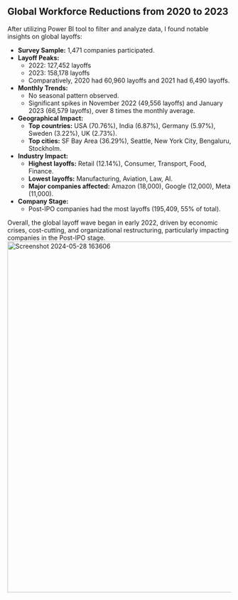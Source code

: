 ## Global Workforce Reductions from 2020 to 2023

After utilizing Power BI tool to filter and analyze data, I found notable insights on global layoffs:

- **Survey Sample:** 1,471 companies participated.
- **Layoff Peaks:**
  - 2022: 127,452 layoffs
  - 2023: 158,178 layoffs
  - Comparatively, 2020 had 60,960 layoffs and 2021 had 6,490 layoffs.
- **Monthly Trends:**
  - No seasonal pattern observed.
  - Significant spikes in November 2022 (49,556 layoffs) and January 2023 (66,579 layoffs), over 8 times the monthly average.
- **Geographical Impact:**
  - **Top countries:** USA (70.76%), India (6.87%), Germany (5.97%), Sweden (3.22%), UK (2.73%).
  - **Top cities:** SF Bay Area (36.29%), Seattle, New York City, Bengaluru, Stockholm.
- **Industry Impact:**
  - **Highest layoffs:** Retail (12.14%), Consumer, Transport, Food, Finance.
  - **Lowest layoffs:** Manufacturing, Aviation, Law, AI.
  - **Major companies affected:** Amazon (18,000), Google (12,000), Meta (11,000).
- **Company Stage:**
  - Post-IPO companies had the most layoffs (195,409, 55% of total).

Overall, the global layoff wave began in early 2022, driven by economic crises, cost-cutting, and organizational restructuring, particularly impacting companies in the Post-IPO stage.
<img width="790" alt="Screenshot 2024-05-28 163606" src="https://github.com/thanhhuyentran32/Global-Workforce-Reductions/assets/170299467/a2262e25-3b3c-485d-b6c4-d4357dc9dec4">
